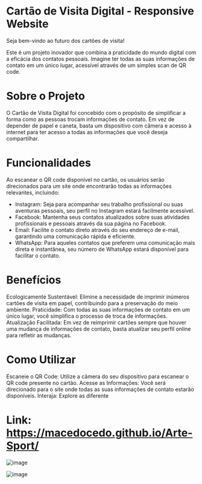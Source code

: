# Cartão de Visita Digital - Responsive Website

Seja bem-vindo ao futuro dos cartões de visita!
  
Este é um projeto inovador que combina a praticidade do mundo digital com a eficácia dos contatos pessoais.
Imagine ter todas as suas informações de contato em um único lugar, acessível através de um simples scan de QR code.

# Sobre o Projeto
O Cartão de Visita Digital foi concebido com o propósito de simplificar a forma como as pessoas trocam informações de contato. Em vez de depender de papel e caneta, basta um dispositivo com câmera e acesso à internet para ter acesso a todas as informações que você deseja compartilhar.

# Funcionalidades
Ao escanear o QR code disponível no cartão, os usuários serão direcionados para um site onde encontrarão todas as informações relevantes, incluindo:

- Instagram: Seja para acompanhar seu trabalho profissional ou suas aventuras pessoais, seu perfil no Instagram estará facilmente acessível.
- Facebook: Mantenha seus contatos atualizados sobre suas atividades profissionais e pessoais através da sua página no Facebook.
- Email: Facilite o contato direto através do seu endereço de e-mail, garantindo uma comunicação rápida e eficiente.
- WhatsApp: Para aqueles contatos que preferem uma comunicação mais direta e instantânea, seu número de WhatsApp estará disponível para facilitar o contato.
  
# Benefícios
Ecologicamente Sustentável: Elimine a necessidade de imprimir inúmeros cartões de visita em papel, contribuindo para a preservação do meio ambiente.
Praticidade: Com todas as suas informações de contato em um único lugar, você simplifica o processo de troca de informações.
Atualização Facilitada: Em vez de reimprimir cartões sempre que houver uma mudança de informações de contato, basta atualizar seu perfil online para refletir as mudanças.

# Como Utilizar
Escaneie o QR Code: Utilize a câmera do seu dispositivo para escanear o QR code presente no cartão.
Acesse as Informações: Você será direcionado para o site onde todas as suas informações de contato estarão disponíveis.
Interaja: Explore as diferente

# Link: https://macedocedo.github.io/Arte-Sport/

![image](https://github.com/macedocedo/ArteSport/assets/84480587/4114560f-dfc3-425d-8bb1-0a45112a2caf)

![image](https://github.com/macedocedo/ArteSport/assets/84480587/5d2e4b85-68db-43e8-8a16-16255968ed8c)


